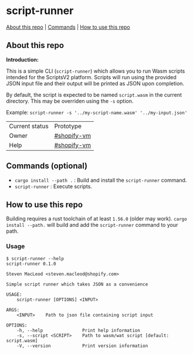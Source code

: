 # script-runner

[About this repo](#about-this-repo) |  [Commands](#commands-optional) | [How to use this repo](#how-to-use-this-repo)

## About this repo
**Introduction:**

This is a simple CLI (`script-runner`) which allows you to run Wasm
scripts intended for the ScriptsV2 platform. Scripts will run using
the provided JSON input file and their output will be printed as JSON
upon completion.

By default, the script is expected to be named `script.wasm` in the
current directory. This may be overriden using the `-s` option.

Example: `script-runner -s '../my-script-name.wasm' '../my-input.json'`


|                |                                                                                                 |
|----------------|-------------------------------------------------------------------------------------------------|
| Current status | Prototype                                                                                       |
| Owner          | [#shopify-vm](https://shopify.slack.com/app_redirect?channel=scripts)                   |
| Help           | [#shopify-vm](https://shopify.slack.com/app_redirect?channel=scripts)                              |


## Commands (optional)

* `cargo install --path .` : Build and install the `script-runner` command.
* `script-runner` : Execute scripts.


## How to use this repo

Building requires a rust toolchain of at least `1.56.0` (older may work). `cargo install --path.` will build
and add the `script-runner` command to your path.

### Usage
```
$ script-runner --help
script-runner 0.1.0

Steven MacLeod <steven.macleod@shopify.com>

Simple script runner which takes JSON as a convenience

USAGE:
    script-runner [OPTIONS] <INPUT>

ARGS:
    <INPUT>    Path to json file containing script input

OPTIONS:
    -h, --help               Print help information
    -s, --script <SCRIPT>    Path to wasm/wat script [default: script.wasm]
    -V, --version            Print version information
```
